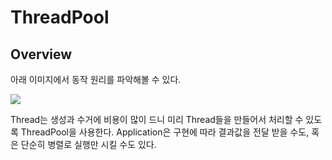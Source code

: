 # ThreadPool

## Overview

아래 이미지에서 동작 원리를 파악해볼 수 있다.

[![](https://img1.daumcdn.net/thumb/R720x0.q80/?scode=mtistory2&fname=http%3A%2F%2Fcfile5.uf.tistory.com%2Fimage%2F231B374B595F67F43A2190)](https://limkydev.tistory.com/55)

Thread는 생성과 수거에 비용이 많이 드니 미리 Thread들을 만들어서 처리할 수 있도록 ThreadPool을 사용한다.
Application은 구현에 따라 결과값을 전달 받을 수도, 혹은 단순히 병렬로 실행만 시킬 수도 있다.

